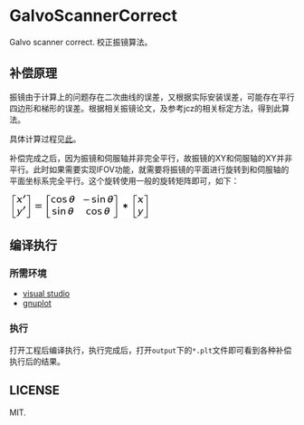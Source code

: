 # GalvoScannerCorrect

Galvo scanner correct.
校正振镜算法。

## 补偿原理

振镜由于计算上的问题存在二次曲线的误差，又根据实际安装误差，可能存在平行四边形和梯形的误差。根据相关振镜论文，及参考jcz的相关标定方法，得到此算法。

具体计算过程见[此](GalvoScannerCorrect\doc\readme.md)。

补偿完成之后，因为振镜和伺服轴并非完全平行，故振镜的XY和伺服轴的XY并非平行。此时如果需要实现IFOV功能，就需要将振镜的平面进行旋转到和伺服轴的平面坐标系完全平行。这个旋转使用一般的旋转矩阵即可，如下：

![RotateMatrix](GalvoScannerCorrect/doc/pic/RotateMatrix.jpg)

## 编译执行

### 所需环境

- [visual studio](https://visualstudio.microsoft.com/)
- [gnuplot](http://www.gnuplot.info/)

### 执行

打开工程后编译执行，执行完成后，打开`output`下的`*.plt`文件即可看到各种补偿执行后的结果。

## LICENSE

MIT.